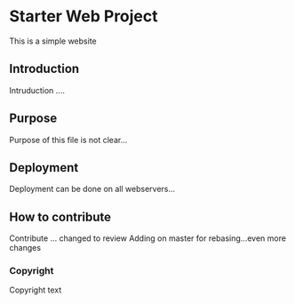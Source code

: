 # Starter Web Project

This is a simple website

## Introduction

Intruduction ....

## Purpose

Purpose of this file is not clear...

## Deployment

Deployment can be done on all webservers...

## How to contribute

Contribute ... changed to review
Adding on master for rebasing...even more changes

### Copyright

Copyright text

